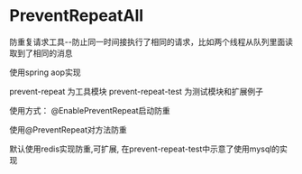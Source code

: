 # PreventRepeatAll
防重复请求工具--防止同一时间接执行了相同的请求，比如两个线程从队列里面读取到了相同的消息

使用spring aop实现

prevent-repeat 为工具模块
prevent-repeat-test 为测试模块和扩展例子

使用方式： 
@EnablePreventRepeat启动防重

使用@PreventRepeat对方法防重

默认使用redis实现防重,可扩展, 在prevent-repeat-test中示意了使用mysql的实现
